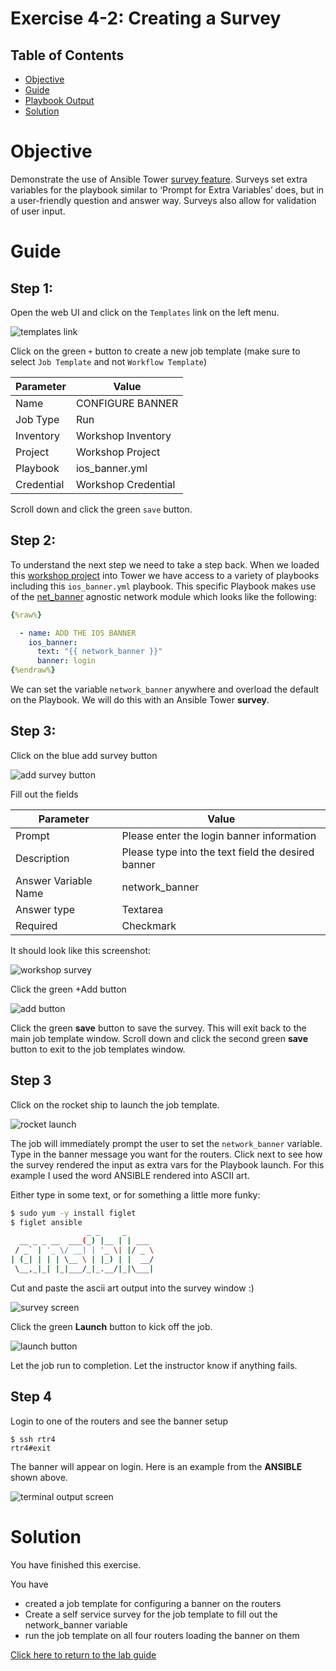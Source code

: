 # Exercise 4-2: Creating a Survey

## Table of Contents

- [Objective](#objective)
- [Guide](#guide)
- [Playbook Output](#playbook-output)
- [Solution](#solution)

# Objective

Demonstrate the use of Ansible Tower [survey feature](https://docs.ansible.com/ansible-tower/latest/html/userguide/job_templates.html#surveys). Surveys set extra variables for the playbook similar to ‘Prompt for Extra Variables’ does, but in a user-friendly question and answer way. Surveys also allow for validation of user input.

# Guide

## Step 1:

Open the web UI and click on the `Templates` link on the left menu.

![templates link](images/templates.png)

Click on the green `+` button to create a new job template (make sure to select `Job Template` and not `Workflow Template`)

| Parameter | Value |
|---|---|
| Name  | CONFIGURE BANNER  |
|  Job Type |  Run |
|  Inventory |  Workshop Inventory |
|  Project |  Workshop Project |
|  Playbook |  ios_banner.yml |
|  Credential |  Workshop Credential |

Scroll down and click the green `save` button.  


## Step 2:

To understand the next step we need to take a step back.  When we loaded this [workshop project](https://github.com/network-automation/tower_workshop) into Tower we have access to a variety of playbooks including this `ios_banner.yml` playbook.  This specific Playbook makes use of the [net_banner](https://docs.ansible.com/ansible/latest/modules/net_banner_module.html) agnostic network module which looks like the following:

``` yaml
{%raw%}

  - name: ADD THE IOS BANNER
    ios_banner:
      text: "{{ network_banner }}"
      banner: login
{%endraw%}
```

We can set the variable `network_banner` anywhere and overload the default on the Playbook.  We will do this with an Ansible Tower **survey**.

## Step 3:

Click on the blue add survey button

![add survey button](images/addsurvey.png)

Fill out the fields

| Parameter | Value |
|---|---|
| Prompt  | Please enter the login banner information  |
|  Description |  Please type into the text field the desired banner |
|  Answer Variable Name |  network_banner |
|  Answer type |  Textarea |
|  Required |  Checkmark |

It should look like this screenshot:

![workshop survey](images/survey.png)

Click the green +Add button

![add button](images/add.png)

Click the green **save** button to save the survey.  This will exit back to the main job template window.  Scroll down and click the second green **save** button to exit to the job templates window.

## Step 3

Click on the rocket ship to launch the job template.

![rocket launch](images/rocket.png)

The job will immediately prompt the user to set the `network_banner` variable.  Type in the banner message you want for the routers.  Click next to see how the survey rendered the input as extra vars for the Playbook launch.  For this example I used the word ANSIBLE rendered into ASCII art.

Either type in some text, or for something a little more funky:

```bash
$ sudo yum -y install figlet
$ figlet ansible
                 _ _     _
  __ _ _ __  ___(_) |__ | | ___
 / _` | '_ \/ __| | '_ \| |/ _ \
| (_| | | | \__ \ | |_) | |  __/
 \__,_|_| |_|___/_|_.__/|_|\___|

```

Cut and paste the ascii art output into the survey window :)

![survey screen](images/surveyscreen.png)

Click the green **Launch** button to kick off the job.

![launch button](images/launch.png)

Let the job run to completion.  Let the instructor know if anything fails.


## Step 4

Login to one of the routers and see the banner setup

```
$ ssh rtr4
rtr4#exit
```

The banner will appear on login.  Here is an example from the **ANSIBLE** shown above.

![terminal output screen](images/terminal_output.png)


# Solution
You have finished this exercise.  

You have
 - created a job template for configuring a banner on the routers
 - Create a self service survey for the job template to fill out the network_banner variable
 - run the job template on all four routers loading the banner on them

[Click here to return to the lab guide](../../README.md)
